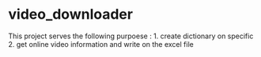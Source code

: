 # video_downloader
This project serves the following purpoese : 1. create dictionary on specific 2. get online video information and write on the excel file
